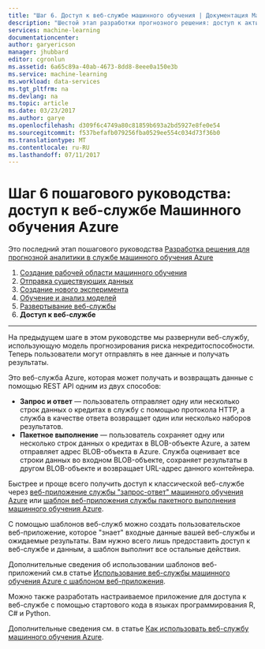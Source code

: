```yaml
---
title: "Шаг 6. Доступ к веб-службе машинного обучения | Документация Майкрософт"
description: "Шестой этап разработки прогнозного решения: доступ к активной веб-службе машинного обучения Azure."
services: machine-learning
documentationcenter: 
author: garyericson
manager: jhubbard
editor: cgronlun
ms.assetid: 6a65c89a-40ab-4673-8dd8-8eee0a150e3b
ms.service: machine-learning
ms.workload: data-services
ms.tgt_pltfrm: na
ms.devlang: na
ms.topic: article
ms.date: 03/23/2017
ms.author: garye
ms.openlocfilehash: d309f6c4749a80c81859b693a2bd5927e8fe0e54
ms.sourcegitcommit: f537befafb079256fba0529ee554c034d73f36b0
ms.translationtype: MT
ms.contentlocale: ru-RU
ms.lasthandoff: 07/11/2017
---
```

# <a name="walkthrough-step-6-access-the-azure-machine-learning-web-service"></a>Шаг 6 пошагового руководства: доступ к веб-службе Машинного обучения Azure

Это последний этап пошагового руководства [Разработка решения для прогнозной аналитики в службе машинного обучения Azure](machine-learning-walkthrough-develop-predictive-solution.md)

1. [Создание рабочей области машинного обучения](machine-learning-walkthrough-1-create-ml-workspace.md)
2. [Отправка существующих данных](machine-learning-walkthrough-2-upload-data.md)
3. [Создание нового эксперимента](machine-learning-walkthrough-3-create-new-experiment.md)
4. [Обучение и анализ моделей](machine-learning-walkthrough-4-train-and-evaluate-models.md)
5. [Развертывание веб-службы](machine-learning-walkthrough-5-publish-web-service.md)
6. **Доступ к веб-службе**

- - -
На предыдущем шаге в этом руководстве мы развернули веб-службу, использующую модель прогнозирования риска некредитоспособности. Теперь пользователи могут отправлять в нее данные и получать результаты. 

Это веб-служба Azure, которая может получать и возвращать данные с помощью REST API одним из двух способов:  

* **Запрос и ответ** — пользователь отправляет одну или несколько строк данных о кредитах в службу с помощью протокола HTTP, а служба в качестве ответа возвращает один или несколько наборов результатов.
* **Пакетное выполнение** — пользователь сохраняет одну или несколько строк данных о кредитах в BLOB-объекте Azure, а затем отправляет адрес BLOB-объекта в Azure. Служба оценивает все строки данных во входном BLOB-объекте, сохраняет результаты в другом BLOB-объекте и возвращает URL-адрес данного контейнера.  

Быстрее и проще всего получить доступ к классической веб-службе через [веб-приложение службы "запрос-ответ" машинного обучения Azure](https://azure.microsoft.com/marketplace/partners/microsoft/azuremlaspnettemplateforrrs/) или [шаблон веб-приложения службы пакетного выполнения машинного обучения Azure](https://azure.microsoft.com/marketplace/partners/microsoft/azuremlbeswebapptemplate/).

С помощью шаблонов веб-служб можно создать пользовательское веб-приложение, которое "знает" входные данные вашей веб-службы и ожидаемые результаты. Вам нужно всего лишь предоставить доступ к веб-службе и данным, а шаблон выполнит все остальные действия.

Дополнительные сведения об использовании шаблонов веб-приложений см.в статье [Использование веб-службы машинного обучения Azure с шаблоном веб-приложения](machine-learning-consume-web-service-with-web-app-template.md).

Можно также разработать настраиваемое приложение для доступа к веб-службе с помощью стартового кода в языках программирования R, C# и Python.

Дополнительные сведения см. в статье [Как использовать веб-службу машинного обучения Azure](machine-learning-consume-web-services.md).

